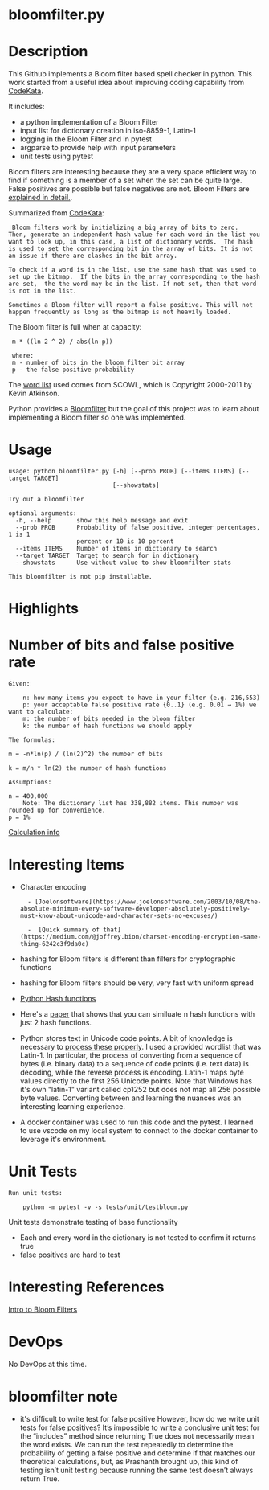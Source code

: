 # bloomfilter.py

# Description
  This Github implements a Bloom filter  based spell checker in python. This work started from a useful idea about improving coding capability from [CodeKata](http://codekata.com/kata/kata05-bloom-filters/).
   
It includes:
  - a python implementation of a Bloom Filter 
  - input list for dictionary creation in iso-8859-1, Latin-1
  - logging in the Bloom Filter and in pytest
  - argparse to provide help with input parameters
  - unit tests using pytest

  Bloom filters are interesting because they are a very space efficient way to find if something is a member of a set when the set can be quite large.   False positives are possible but false negatives are not. Bloom Filters are [explained in detail.](https://en.wikipedia.org/wiki/Bloom_filter).


Summarized from [CodeKata](http://codekata.com/kata/kata05-bloom-filters/):
```
 Bloom filters work by initializing a big array of bits to zero.  Then, generate an independent hash value for each word in the list you want to look up, in this case, a list of dictionary words.  The hash is used to set the corresponding bit in the array of bits. It is not an issue if there are clashes in the bit array.

To check if a word is in the list, use the same hash that was used to set up the bitmap.  If the bits in the array corresponding to the hash are set,  the the word may be in the list. If not set, then that word is not in the list.

Sometimes a Bloom filter will report a false positive. This will not happen frequently as long as the bitmap is not heavily loaded.

```

The Bloom filter is full when at capacity:
```
 m * ((ln 2 ^ 2) / abs(ln p))

 where:
 m - number of bits in the bloom filter bit array
 p - the false positive probability

```
The [word list](here) used comes from SCOWL, which is Copyright 2000-2011 by Kevin Atkinson. 


Python provides a [Bloomfilter](https://github.com/wxisme/py-bloomfilter) but the goal of this project was to learn about implementing a Bloom filter so one was implemented.


# Usage
``` 
usage: python bloomfilter.py [-h] [--prob PROB] [--items ITEMS] [--target TARGET]
                             [--showstats]

Try out a bloomfilter

optional arguments:
  -h, --help       show this help message and exit
  --prob PROB      Probability of false positive, integer percentages, 1 is 1
                   percent or 10 is 10 percent
  --items ITEMS    Number of items in dictionary to search
  --target TARGET  Target to search for in dictionary
  --showstats      Use without value to show bloomfilter stats

This bloomfilter is not pip installable.
```

# Highlights


# Number of bits and false positive rate
```
Given:

    n: how many items you expect to have in your filter (e.g. 216,553)
    p: your acceptable false positive rate {0..1} (e.g. 0.01 → 1%) we want to calculate:
    m: the number of bits needed in the bloom filter
    k: the number of hash functions we should apply

The formulas:

m = -n*ln(p) / (ln(2)^2) the number of bits

k = m/n * ln(2) the number of hash functions

Assumptions:

n = 400,000 
    Note: The dictionary list has 338,882 items. This number was rounded up for convenience.
p = 1%

```

[Calculation info](https://stackoverflow.com/questions/658439/how-many-hash-functions-does-my-bloom-filter-need)

# Interesting Items
- Character encoding

		- [Joelonsoftware](https://www.joelonsoftware.com/2003/10/08/the-absolute-minimum-every-software-developer-absolutely-positively-must-know-about-unicode-and-character-sets-no-excuses/)

		-  [Quick summary of that](https://medium.com/@joffrey.bion/charset-encoding-encryption-same-thing-6242c3f9da0c)

- hashing for Bloom filters is different than filters for cryptographic functions
- hashing for Bloom filters should be very, very fast with uniform spread
- [Python Hash functions](https://www.pythoncentral.io/hashing-strings-with-python/)

- Here's a [paper](http://bit.ly/rgYdK3) that shows that you can similuate n hash functions with just 2 hash functions.

- Python stores text in Unicode code points. A bit of knowledge is necessary to [process these properly](http://python-notes.curiousefficiency.org/en/latest/python3/text_file_processing.html). I used a provided wordlist that was Latin-1.  In particular, the process of converting from a sequence of bytes (i.e. binary data) to a sequence of code points (i.e. text data) is decoding, while the reverse process is encoding. Latin-1 maps byte values directly to the first 256 Unicode points. Note that Windows has it's own "latin-1" variant called cp1252 but does not map all 256 possible byte values.  Converting between and learning the nuances was an interesting learning experience.

- A docker container was used to run this code and the pytest.  I learned to use vscode on my local system to connect to the docker container to leverage it's environment.

# Unit Tests

```
Run unit tests:

    python -m pytest -v -s tests/unit/testbloom.py
```

Unit tests demonstrate testing of base functionality
- Each and every word in the dictionary is not tested to confirm it returns true
- false positives are hard to test

# Interesting References
[Intro to Bloom Filters](https://www.geeksforgeeks.org.bloom-filters-introduction-and-python-implementation/)

# DevOps
No DevOps at this time.

# bloomfilter note

- it's difficult to write test for false positive
    However, how do we write unit tests for false positives? It’s impossible to write a conclusive unit test for the “includes” method since returning True does not necessarily mean the word exists. We can run the test repeatedly to determine the probability of getting a false positive and determine if that matches our theoretical calculations, but, as Prashanth brought up, this kind of testing isn’t unit testing because running the same test doesn’t always return True.
